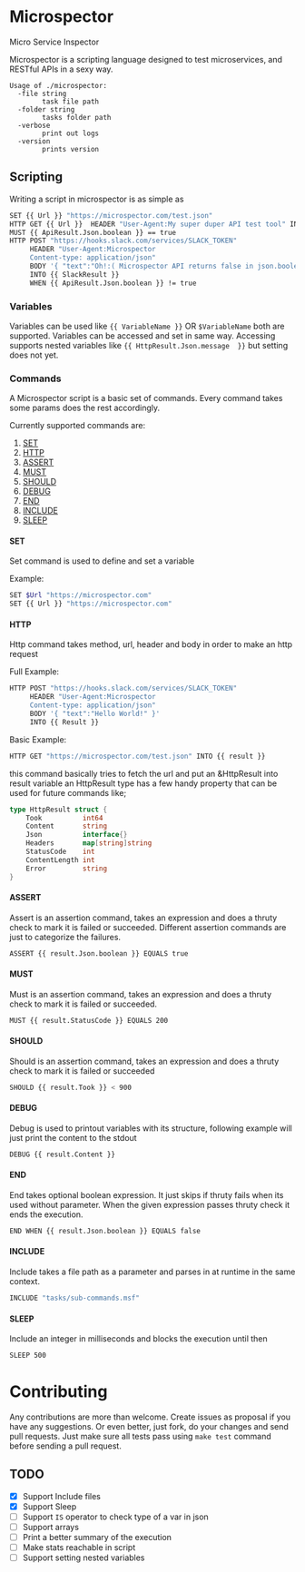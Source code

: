 # Microspector
Micro Service Inspector

Microspector is a scripting language designed to test microservices, and RESTful APIs in a sexy way.

```
Usage of ./microspector:
  -file string
        task file path
  -folder string
        tasks folder path
  -verbose
        print out logs
  -version
        prints version

```

## Scripting

Writing a script in microspector is as simple as
```bash
SET {{ Url }} "https://microspector.com/test.json"
HTTP GET {{ Url }}  HEADER "User-Agent:My super duper API test tool" INTO {{ ApiResult }}
MUST {{ ApiResult.Json.boolean }} == true
HTTP POST "https://hooks.slack.com/services/SLACK_TOKEN" 
     HEADER "User-Agent:Microspector
     Content-type: application/json"
     BODY '{ "text":"Oh!:( Microspector API returns false in json.boolean, you broke it!" }'
     INTO {{ SlackResult }} 
     WHEN {{ ApiResult.Json.boolean }} != true
```

### Variables
Variables can be used like `{{ VariableName }}` OR  `$VariableName` both are supported. Variables can be accessed and set in same way. 
Accessing supports nested variables like `{{ HttpResult.Json.message  }}` but setting does not yet.


### Commands
A Microspector script is a basic set of commands. Every command takes some params does the rest accordingly. 

Currently supported commands are:

1. [SET](#set) 
2. [HTTP](#http) 
3. [ASSERT](#assert) 
4. [MUST](#must) 
5. [SHOULD](#should) 
6. [DEBUG](#debug)
7. [END](#end)
8. [INCLUDE](#include)
9. [SLEEP](#sleep)


#### SET
Set command is used to define and set a variable

Example:
```bash
SET $Url "https://microspector.com"
SET {{ Url }} "https://microspector.com"
```


#### HTTP
Http command takes method, url, header and body in order to make an http request

Full Example:
```bash
HTTP POST "https://hooks.slack.com/services/SLACK_TOKEN" 
     HEADER "User-Agent:Microspector
     Content-type: application/json"
     BODY '{ "text":"Hello World!" }'
     INTO {{ Result }}
```

Basic Example:
```bash
HTTP GET "https://microspector.com/test.json" INTO {{ result }}
```
this command basically tries to fetch the url and put an &HttpResult into result variable
an HttpResult type has a few handy property that can be used for future commands like;

```go
type HttpResult struct {
	Took          int64
	Content       string
	Json          interface{}
	Headers       map[string]string
	StatusCode    int
	ContentLength int
	Error         string
}
```

#### ASSERT
Assert is an assertion command, takes an expression and does a thruty check to mark it is failed or succeeded. Different assertion commands are just to categorize the failures.  

```bash
ASSERT {{ result.Json.boolean }} EQUALS true
```

#### MUST
Must is an assertion command, takes an expression and does a thruty check to mark it is failed or succeeded. 

```bash
MUST {{ result.StatusCode }} EQUALS 200
```

#### SHOULD
Should is an assertion command, takes an expression and does a thruty check to mark it is failed or succeeded  

```bash
SHOULD {{ result.Took }} < 900 
```

#### DEBUG
Debug is used to printout variables with its structure, following example will just print the content to the stdout

```bash
DEBUG {{ result.Content }}
```

#### END
End takes optional boolean expression. It just skips if thruty fails when its used without parameter. When the given expression passes thruty check it ends the execution.
```bash
END WHEN {{ result.Json.boolean }} EQUALS false
```

#### INCLUDE
Include takes a file path as a parameter and parses in at runtime in the same context.
```bash
INCLUDE "tasks/sub-commands.msf"
```

#### SLEEP
Include an integer in milliseconds and blocks the execution until then
```bash
SLEEP 500
```

# Contributing
Any contributions are more than welcome. Create issues as proposal if you have any suggestions. Or even better,
just fork, do your changes and send pull requests. Just make sure all tests pass using `make test` command before sending a pull request.

## TODO
- [x] Support Include files
- [x] Support Sleep
- [ ] Support `IS` operator to check type of a var in json
- [ ] Support arrays
- [ ] Print a better summary of the execution
- [ ] Make stats reachable in script
- [ ] Support setting nested variables